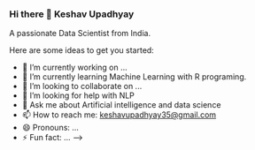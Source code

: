 ### Hi there 👋 Keshav Upadhyay

A passionate Data Scientist from India.

Here are some ideas to get you started:

- 🔭 I’m currently working on ...
- 🌱 I’m currently learning Machine Learning with R programing.
- 👯 I’m looking to collaborate on ...
- 🤔 I’m looking for help with NLP
- 💬 Ask me about Artificial intelligence and data science 
- 📫 How to reach me: keshavupadhyay35@gmail.com
- 😄 Pronouns: ...
- ⚡ Fun fact: ...
-->

